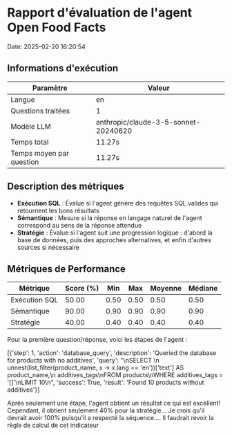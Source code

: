 # Rapport d'évaluation de l'agent Open Food Facts

Date: 2025-02-20 16:20:54

## Informations d'exécution

| Paramètre | Valeur |
|-----------|--------|
| Langue | en |
| Questions traitées | 1 |
| Modèle LLM | anthropic/claude-3-5-sonnet-20240620 |
| Temps total | 11.27s |
| Temps moyen par question | 11.27s |

## Description des métriques

- **Exécution SQL** : Évalue si l'agent génère des requêtes SQL valides qui retournent les bons résultats
- **Sémantique** : Mesure si la réponse en langage naturel de l'agent correspond au sens de la réponse attendue
- **Stratégie** : Évalue si l'agent suit une progression logique : d'abord la base de données, puis des approches alternatives, et enfin d'autres sources si nécessaire

## Métriques de Performance

| Métrique | Score (%) | Min | Max | Moyenne | Médiane |
|-----------|-----------|-----|-----|---------|----------|
| Exécution SQL | 50.00 | 0.50 | 0.50 | 0.50 | 0.50 |
| Sémantique | 90.00 | 0.90 | 0.90 | 0.90 | 0.90 |
| Stratégie | 40.00 | 0.40 | 0.40 | 0.40 | 0.40 |


Pour la première question/réponse, voici les étapes de l'agent :

[{'step': 1, 'action': 'database_query', 'description': 'Queried the database for products with no additives', 'query': "\nSELECT \n    unnest(list_filter(product_name, x -> x.lang == 'en'))['text'] AS product_name,\n    additives_tags\nFROM products\nWHERE additives_tags = '[]'\nLIMIT 10\n", 'success': True, 'result': 'Found 10 products without additives'}]

Après seulement une étape, l'agent obtient un résultat ce qui est excellent! Cependant, il obtient seulement 40% pour la stratégie... 
Je crois qu'il devrait avoir 100% puisqu'il a respecté la séquence....
Il faudrait revoir la règle de calcul de cet indicateur

